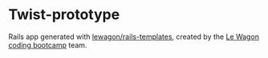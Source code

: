 # Twist-prototype

Rails app generated with [lewagon/rails-templates](https://github.com/lewagon/rails-templates), created by the [Le Wagon coding bootcamp](https://www.lewagon.com) team.
